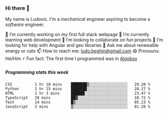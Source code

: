### Hi there 👋

My name is Ludovic. I'm a *mechanical* engineer aspiring to become a *software* engineer.

🔭 I’m currently working on my first full stack webpage
🌱 I’m currently learning web development
👯 I’m looking to collaborate on fun projects
🤔 I’m looking for help with Angular and geo libraries
💬 Ask me about renewable energy or cats
📫 How to reach me: ludo.beghin@gmail.com
😄 Pronouns: He/Him
⚡ Fun fact: The first time I programmed was in [Algobox](https://fr.wikipedia.org/wiki/Algobox)

##### Programming stats this week
<!--START_SECTION:waka-->

```text
CSS          1 hr 18 mins    ███████▒░░░░░░░░░░░░░░░░░   29.20 %
Python       1 hr 15 mins    ███████░░░░░░░░░░░░░░░░░░   28.27 %
HTML         1 hr 3 mins     ██████░░░░░░░░░░░░░░░░░░░   23.47 %
TypeScript   28 mins         ██▓░░░░░░░░░░░░░░░░░░░░░░   10.72 %
Text         14 mins         █▒░░░░░░░░░░░░░░░░░░░░░░░   05.23 %
JavaScript   3 mins          ▒░░░░░░░░░░░░░░░░░░░░░░░░   01.26 %
```

<!--END_SECTION:waka-->
